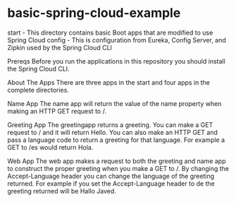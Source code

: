 # basic-spring-cloud-example

start - This directory contains basic Boot apps that are modified to use Spring Cloud
config - This is configuration from Eureka, Config Server, and Zipkin used by the Spring Cloud CLI

Prereqs
Before you run the applications in this repository you should install the Spring Cloud CLI.

About The Apps
There are three apps in the start and four apps in the complete directories.

Name App
The name app will return the value of the name property when making an HTTP GET request to /.

Greeting App
The greetingapp returns a greeting. You can make a GET request to / and it will return Hello. You can also make an HTTP GET and pass a language code to return a greeting for that language. For example a GET to /es would return Hola.

Web App
The web app makes a request to both the greeting and name app to construct the proper greeting when you make a GET to /. By changing the Accept-Language header you can change the language of the greeting returned. For example if you set the Accept-Language header to de the greeting returned will be Hallo Javed.
